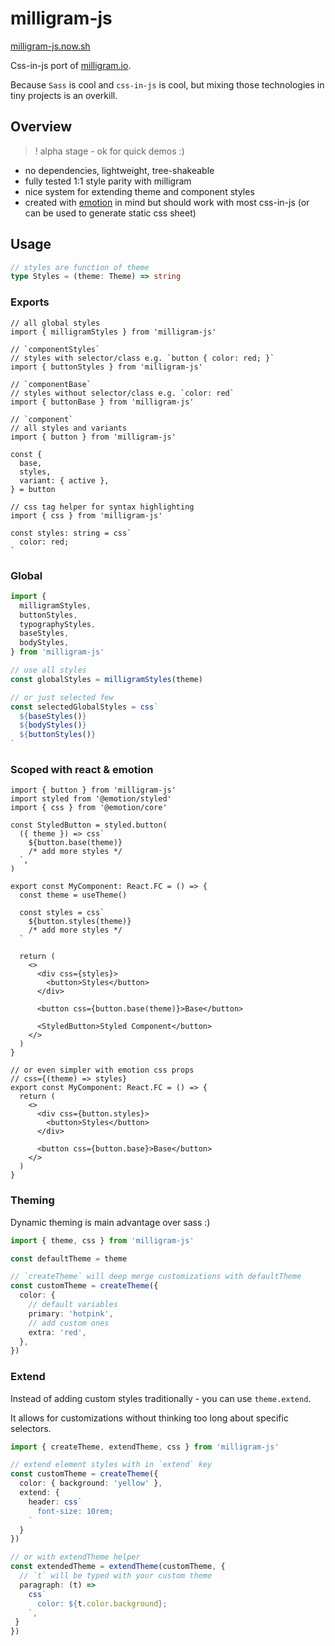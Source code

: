 # milligram-js

[milligram-js.now.sh](http://milligram-js.now.sh/)

Css-in-js port of [milligram.io](https://milligram.io/).

Because `Sass` is cool and `css-in-js` is cool, but mixing those technologies in tiny projects is an overkill.

## Overview

> ! alpha stage - ok for quick demos :)

- no dependencies, lightweight, tree-shakeable
- fully tested 1:1 style parity with milligram
- nice system for extending theme and component styles
- created with [emotion](https://github.com/emotion-js/emotion) in mind but should work with most css-in-js (or can be used to generate static css sheet)

## Usage

```ts
// styles are function of theme
type Styles = (theme: Theme) => string
```

### Exports

```tsx
// all global styles
import { milligramStyles } from 'milligram-js'

// `componentStyles`
// styles with selector/class e.g. `button { color: red; }`
import { buttonStyles } from 'milligram-js'

// `componentBase`
// styles without selector/class e.g. `color: red`
import { buttonBase } from 'milligram-js'

// `component`
// all styles and variants
import { button } from 'milligram-js'

const {
  base,
  styles,
  variant: { active },
} = button

// css tag helper for syntax highlighting
import { css } from 'milligram-js'

const styles: string = css`
  color: red;
`
```

### Global

```ts
import {
  milligramStyles,
  buttonStyles,
  typographyStyles,
  baseStyles,
  bodyStyles,
} from 'milligram-js'

// use all styles
const globalStyles = milligramStyles(theme)

// or just selected few
const selectedGlobalStyles = css`
  ${baseStyles()}
  ${bodyStyles()}
  ${buttonStyles()}
`
```

### Scoped with react & emotion

```tsx
import { button } from 'milligram-js'
import styled from '@emotion/styled'
import { css } from '@emotion/core'

const StyledButton = styled.button(
  ({ theme }) => css`
    ${button.base(theme)}
    /* add more styles */
  `,
)

export const MyComponent: React.FC = () => {
  const theme = useTheme()

  const styles = css`
    ${button.styles(theme)}
    /* add more styles */
  `

  return (
    <>
      <div css={styles}>
        <button>Styles</button>
      </div>

      <button css={button.base(theme)}>Base</button>

      <StyledButton>Styled Component</button>
    </>
  )
}

// or even simpler with emotion css props
// css={(theme) => styles}
export const MyComponent: React.FC = () => {
  return (
    <>
      <div css={button.styles}>
        <button>Styles</button>
      </div>

      <button css={button.base}>Base</button>
    </>
  )
}
```

### Theming

Dynamic theming is main advantage over sass :)

```ts
import { theme, css } from 'milligram-js'

const defaultTheme = theme

// `createTheme` will deep merge customizations with defaultTheme
const customTheme = createTheme({
  color: {
    // default variables
    primary: 'hotpink',
    // add custom ones
    extra: 'red',
  },
})
```

### Extend

Instead of adding custom styles traditionally - you can use `theme.extend`.

It allows for customizations without thinking too long about specific selectors.

```ts
import { createTheme, extendTheme, css } from 'milligram-js'

// extend element styles with in `extend` key
const customTheme = createTheme({
  color: { background: 'yellow' },
  extend: {
    header: css`
      font-size: 10rem;
    `
  }
})

// or with extendTheme helper
const extendedTheme = extendTheme(customTheme, {
  // `t` will be typed with your custom theme
  paragraph: (t) =>
    css`
      color: ${t.color.background};
    `,
 }
})

```
